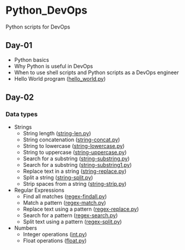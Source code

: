 # Python_DevOps
Python scripts for DevOps

## Day-01
- Python basics
- Why Python is useful in DevOps
- When to use shell scripts and Python scripts as a DevOps engineer
- Hello World program ([hello_world.py](Day-01/hello_world.py))

## Day-02
### Data types
- Strings
  - String length ([string-len.py](Day-02/string-len.py))
  - String concatenation ([string-concat.py](Day-02/string-concat.py))
  - String to lowercase ([string-lowercase.py](Day-02/string-lowercase.py))
  - String to uppercase ([string-uppercase.py](Day-02/string-uppercase.py))
  - Search for a substring ([string-substring.py](Day-02/string-substring.py))
  - Search for a substring ([string-substring1.py](Day-02/string-substring1.py))
  - Replace text in a string ([string-replace.py](Day-02/string-replace.py))
  - Split a string ([string-split.py](Day-02/string-split.py))
  - Strip spaces from a string ([string-strip.py](Day-02/string-strip.py))
- Regular Expressions
  - Find all matches ([regex-findall.py](Day-02/regex-findall.py))
  - Match a pattern ([regex-match.py](Day-02/regex-match.py))
  - Replace text using a pattern ([regex-replace.py](Day-02/regex-replace.py))
  - Search for a pattern ([regex-search.py](Day-02/regex-search.py))
  - Split text using a pattern ([regex-split.py](Day-02/regex-split.py))
- Numbers
  - Integer operations ([int.py](Day-02/int.py))
  - Float operations ([float.py](Day-02/float.py))